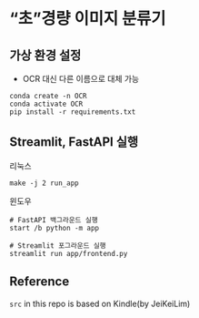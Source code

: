 # “초”경량 이미지 분류기

## 가상 환경 설정

- OCR 대신 다른 이름으로 대체 가능
```
conda create -n OCR
conda activate OCR
pip install -r requirements.txt
```

## Streamlit, FastAPI 실행
리눅스
```
make -j 2 run_app
```

윈도우 
```
# FastAPI 백그라운드 실행
start /b python -m app

# Streamlit 포그라운드 실행
streamlit run app/frontend.py

```

## Reference
`src` in this repo is based on Kindle(by JeiKeiLim)
